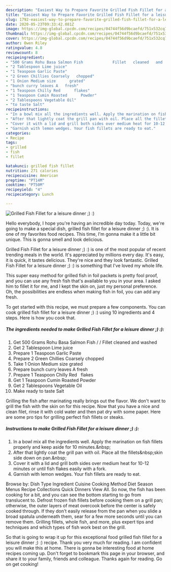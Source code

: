 ```yaml
---
description: "Easiest Way to Prepare Favorite Grilled Fish Fillet for a leisure dinner ;) :)"
title: "Easiest Way to Prepare Favorite Grilled Fish Fillet for a leisure dinner ;) :)"
slug: 1792-easiest-way-to-prepare-favorite-grilled-fish-fillet-for-a-leisure-dinner
date: 2020-05-23T09:33:42.081Z
image: https://img-global.cpcdn.com/recipes/04744f56d9bcaefd/751x532cq70/grilled-fish-fillet-for-a-leisure-dinner-recipe-main-photo.jpg
thumbnail: https://img-global.cpcdn.com/recipes/04744f56d9bcaefd/751x532cq70/grilled-fish-fillet-for-a-leisure-dinner-recipe-main-photo.jpg
cover: https://img-global.cpcdn.com/recipes/04744f56d9bcaefd/751x532cq70/grilled-fish-fillet-for-a-leisure-dinner-recipe-main-photo.jpg
author: Owen Riley
ratingvalue: 4.8
reviewcount: 8
recipeingredient:
- "500 Grams Rohu Basa Salmon Fish             Fillet   cleaned   and   washed"
- "2 Tablespoon Lime juice"
- "1 Teaspoon Garlic Paste"
- "2 Green Chillies Coarsely   chopped"
- "1 Onion Medium size      grated"
- "bunch curry leaves A   fresh"
- "1 Teaspoon Chilly Red      flakes"
- "1 Teaspoon Cumin Roasted      Powder"
- "2 Tablespoons Vegetable Oil"
- "to taste Salt"
recipeinstructions:
- "In a bowl mix all the ingredients well. Apply the marination on fish fillets properly and keep aside for 10 minutes.&amp;nbsp;"
- "After that lightly coat the grill pan with oil. Place all the fillets&amp;nbsp;skin side down on pan.&amp;nbsp;"
- "Cover it with a lid and grill both sides over medium heat for 10-12 minutes or until fish flakes easily with a fork."
- "Garnish with lemon wedges. Your fish fillets are ready to eat."
categories:
- Recipe
tags:
- grilled
- fish
- fillet

katakunci: grilled fish fillet 
nutrition: 271 calories
recipecuisine: American
preptime: "PT14M"
cooktime: "PT50M"
recipeyield: "4"
recipecategory: Lunch

---
```



![Grilled Fish Fillet for a leisure dinner ;) :)](https://img-global.cpcdn.com/recipes/04744f56d9bcaefd/751x532cq70/grilled-fish-fillet-for-a-leisure-dinner-recipe-main-photo.jpg)

Hello everybody, I hope you're having an incredible day today. Today, we're going to make a special dish, grilled fish fillet for a leisure dinner ;) :). It is one of my favorites food recipes. This time, I'm gonna make it a little bit unique. This is gonna smell and look delicious.

Grilled Fish Fillet for a leisure dinner ;) :) is one of the most popular of recent trending meals in the world. It's appreciated by millions every day. It's easy, it is quick, it tastes delicious. They're nice and they look fantastic. Grilled Fish Fillet for a leisure dinner ;) :) is something that I've loved my whole life.

This super easy method for grilled fish in foil packets is pretty fool proof, and you can use any fresh fish that&#39;s available to you in your area. I asked him to fillet it for me, and I kept the skin on, just my personal preference. Oh, the possibilities are endless when making fish in foil, you can add any fresh.


To get started with this recipe, we must prepare a few components. You can cook grilled fish fillet for a leisure dinner ;) :) using 10 ingredients and 4 steps. Here is how you cook that.

<!--inarticleads1-->

##### The ingredients needed to make Grilled Fish Fillet for a leisure dinner ;) :):

1. Get 500 Grams Rohu Basa Salmon Fish /    /        Fillet   cleaned   and   washed
1. Get 2 Tablespoon Lime juice
1. Prepare 1 Teaspoon Garlic Paste
1. Prepare 2 Green Chillies Coarsely   chopped
1. Take 1 Onion Medium size      grated
1. Prepare bunch curry leaves A   fresh
1. Prepare 1 Teaspoon Chilly Red      flakes
1. Get 1 Teaspoon Cumin Roasted      Powder
1. Get 2 Tablespoons Vegetable Oil
1. Make ready to taste Salt


Grilling the fish after marinating really brings out the flavor. We don&#39;t want to grill the fish with the skin on for this recipe. Now that you have a nice and clean filet, rinse it with cold water and then pat dry with some paper. Here are some pro tips for grilling perfect fish fillets or steaks. 

<!--inarticleads2-->

##### Instructions to make Grilled Fish Fillet for a leisure dinner ;) :):

1. In a bowl mix all the ingredients well. Apply the marination on fish fillets properly and keep aside for 10 minutes.&amp;nbsp;
1. After that lightly coat the grill pan with oil. Place all the fillets&amp;nbsp;skin side down on pan.&amp;nbsp;
1. Cover it with a lid and grill both sides over medium heat for 10-12 minutes or until fish flakes easily with a fork.
1. Garnish with lemon wedges. Your fish fillets are ready to eat.


Browse by: Dish Type Ingredient Cuisine Cooking Method Diet Season Menus Recipe Collections Quick Dinners View All. So now, the fish has been cooking for a bit, and you can see the bottom starting to go from translucent to. Defrost frozen fish fillets before cooking them on a grill pan; otherwise, the outer layers of meat overcook before the center is safely cooked through. If they don&#39;t easily release from the pan when you slide a broad spatula underneath them, sear for a few more seconds until you can remove them. Grilling fillets, whole fish, and more, plus expert tips and techniques and which types of fish work best on the grill. 

So that is going to wrap it up for this exceptional food grilled fish fillet for a leisure dinner ;) :) recipe. Thank you very much for reading. I am confident you will make this at home. There is gonna be interesting food at home recipes coming up. Don't forget to bookmark this page in your browser, and share it to your family, friends and colleague. Thanks again for reading. Go on get cooking!
